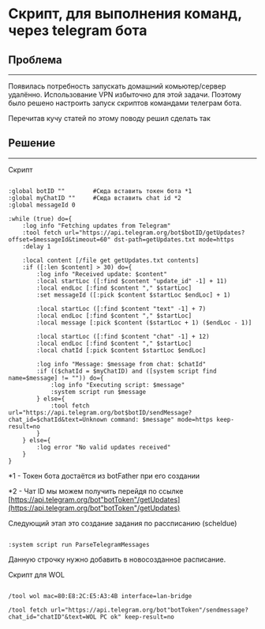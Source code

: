 # Скрипт, для выполнения команд, через telegram бота

## Проблема

---
Появилась потребность запускать домашний комьютер/сервер удалённо.
Использование VPN избыточно для этой задачи.
Поэтому было решено настроить запуск скриптов командами телеграм бота.

Перечитав кучу статей по этому поводу решил сделать так

## Решение

---
Скрипт

```mikrotik

:global botID ""        #Сюда вставить токен бота *1
:global myChatID ""     #Сюда вставить chat id *2
:global messageId 0

:while (true) do={
    :log info "Fetching updates from Telegram"
    :tool fetch url="https://api.telegram.org/bot$botID/getUpdates?offset=$messageId&timeout=60" dst-path=getUpdates.txt mode=https
    :delay 1

    :local content [/file get getUpdates.txt contents]
    :if ([:len $content] > 30) do={
        :log info "Received update: $content"
        :local startLoc ([:find $content "update_id" -1] + 11)
        :local endLoc [:find $content "," $startLoc]
        :set messageId ([:pick $content $startLoc $endLoc] + 1)

        :local startLoc ([:find $content "text" -1] + 7)
        :local endLoc [:find $content "," $startLoc]
        :local message [:pick $content ($startLoc + 1) ($endLoc - 1)]

        :local startLoc ([:find $content "chat" -1] + 12)
        :local endLoc [:find $content "," $startLoc]
        :local chatId [:pick $content $startLoc $endLoc]

        :log info "Message: $message from chat: $chatId"
        :if (($chatId = $myChatID) and ([system script find name=$message] != "")) do={
            :log info "Executing script: $message"
            :system script run $message
        } else={
            :tool fetch url="https://api.telegram.org/bot$botID/sendMessage?chat_id=$chatId&text=Unknown command: $message" mode=https keep-result=no
        }
    } else={
        :log error "No valid updates received"
    }
}

```

*1 - Токен бота достаётся из botFather при его создании

*2 - Чат ID мы можем получить перейдя по ссылке [https://api.telegram.org/bot"botToken"/getUpdates](https://api.telegram.org/bot"botToken"/getUpdates)

Следующий этап это создание задания по рассписанию (scheldue)

```mikrotik

:system script run ParseTelegramMessages

```

Данную строчку нужно добавить в новосозданное расписание.

Скрипт для WOL

```mikrotik

/tool wol mac=80:E8:2C:E5:A3:4B interface=lan-bridge

/tool fetch url="https://api.telegram.org/bot"botToken"/sendmessage?chat_id="chatID"&text=WOL PC ok" keep-result=no


```
